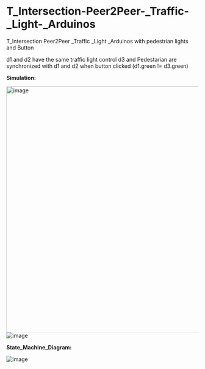 # T_Intersection-Peer2Peer-_Traffic-_Light-_Arduinos

T_Intersection Peer2Peer _Traffic _Light _Arduinos with pedestrian lights and Button

d1 and d2 have the same traffic light control
d3 and Pedestarian are synchronized with d1 and d2  when button clicked 
(d1.green != d3.green)


**Simulation:**


<img width="644" alt="image" src="https://github.com/user-attachments/assets/fa2ed143-4233-4da0-a059-f2b3d5fe458b">  ![image](https://github.com/user-attachments/assets/5fe9e379-16c2-4300-b253-06ab64d9508d)

**State_Machine_Diagram:**

![image](https://github.com/user-attachments/assets/031e4e52-130b-4a15-8b81-1eb5f0cd957e)





